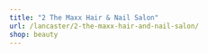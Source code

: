 ```yaml
---
title: "2 The Maxx Hair & Nail Salon"
url: /lancaster/2-the-maxx-hair-and-nail-salon/
shop: beauty
---
```

